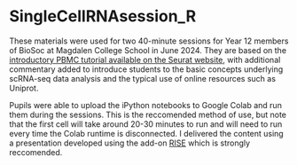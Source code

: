# SingleCellRNAsession_R
These materials were used for two 40-minute sessions for Year 12 members of BioSoc at Magdalen College School in June 2024. They are based on the [introductory PBMC tutorial available on the Seurat website](https://satijalab.org/seurat/articles/pbmc3k_tutorial), with additional commentary added to introduce students to the basic concepts underlying scRNA-seq data analysis and the typical use of online resources such as Uniprot. 

Pupils were able to upload the iPython notebooks to Google Colab and run them during the sessions. This is the reccomended method of use, but note that the first cell will take around 20-30 minutes to run and will need to run every time the Colab runtime is disconnected. I delivered the content using a presentation developed using the add-on [RISE](https://rise.readthedocs.io/en/latest/index.html#) which is strongly reccomended. 
